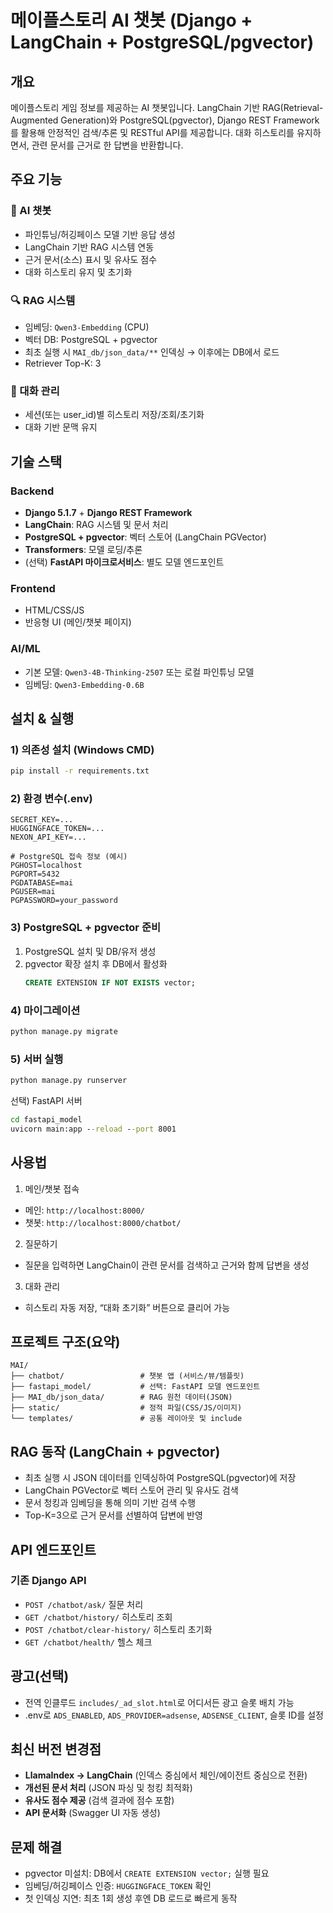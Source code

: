 # 메이플스토리 AI 챗봇 (Django + LangChain + PostgreSQL/pgvector)

## 개요
메이플스토리 게임 정보를 제공하는 AI 챗봇입니다. LangChain 기반 RAG(Retrieval-Augmented Generation)와 PostgreSQL(pgvector), Django REST Framework를 활용해 안정적인 검색/추론 및 RESTful API를 제공합니다. 대화 히스토리를 유지하면서, 관련 문서를 근거로 한 답변을 반환합니다.

## 주요 기능

### 🤖 AI 챗봇
- 파인튜닝/허깅페이스 모델 기반 응답 생성
- LangChain 기반 RAG 시스템 연동
- 근거 문서(소스) 표시 및 유사도 점수
- 대화 히스토리 유지 및 초기화

### 🔍 RAG 시스템
- 임베딩: `Qwen3-Embedding` (CPU)
- 벡터 DB: PostgreSQL + pgvector
- 최초 실행 시 `MAI_db/json_data/**` 인덱싱 → 이후에는 DB에서 로드
- Retriever Top-K: 3

### 💬 대화 관리
- 세션(또는 user_id)별 히스토리 저장/조회/초기화
- 대화 기반 문맥 유지

## 기술 스택

### Backend
- **Django 5.1.7** + **Django REST Framework**
- **LangChain**: RAG 시스템 및 문서 처리
- **PostgreSQL + pgvector**: 벡터 스토어 (LangChain PGVector)
- **Transformers**: 모델 로딩/추론
- (선택) **FastAPI 마이크로서비스**: 별도 모델 엔드포인트

### Frontend
- HTML/CSS/JS
- 반응형 UI (메인/챗봇 페이지)

### AI/ML
- 기본 모델: `Qwen3-4B-Thinking-2507` 또는 로컬 파인튜닝 모델
- 임베딩: `Qwen3-Embedding-0.6B`

## 설치 & 실행

### 1) 의존성 설치 (Windows CMD)
```cmd
pip install -r requirements.txt
```

### 2) 환경 변수(.env)
```
SECRET_KEY=...
HUGGINGFACE_TOKEN=...
NEXON_API_KEY=...

# PostgreSQL 접속 정보 (예시)
PGHOST=localhost
PGPORT=5432
PGDATABASE=mai
PGUSER=mai
PGPASSWORD=your_password
```

### 3) PostgreSQL + pgvector 준비
1. PostgreSQL 설치 및 DB/유저 생성
2. pgvector 확장 설치 후 DB에서 활성화
    ```sql
    CREATE EXTENSION IF NOT EXISTS vector;
    ```

### 4) 마이그레이션
```cmd
python manage.py migrate
```

### 5) 서버 실행
```cmd
python manage.py runserver
```

선택) FastAPI 서버
```cmd
cd fastapi_model
uvicorn main:app --reload --port 8001
```

## 사용법

1) 메인/챗봇 접속
- 메인: `http://localhost:8000/`
- 챗봇: `http://localhost:8000/chatbot/`

2) 질문하기
- 질문을 입력하면 LangChain이 관련 문서를 검색하고 근거와 함께 답변을 생성

3) 대화 관리
- 히스토리 자동 저장, “대화 초기화” 버튼으로 클리어 가능

## 프로젝트 구조(요약)

```
MAI/
├── chatbot/                 # 챗봇 앱 (서비스/뷰/템플릿)
├── fastapi_model/           # 선택: FastAPI 모델 엔드포인트
├── MAI_db/json_data/        # RAG 원천 데이터(JSON)
├── static/                  # 정적 파일(CSS/JS/이미지)
└── templates/               # 공통 레이아웃 및 include
```

## RAG 동작 (LangChain + pgvector)
- 최초 실행 시 JSON 데이터를 인덱싱하여 PostgreSQL(pgvector)에 저장
- LangChain PGVector로 벡터 스토어 관리 및 유사도 검색
- 문서 청킹과 임베딩을 통해 의미 기반 검색 수행
- Top-K=3으로 근거 문서를 선별하여 답변에 반영

## API 엔드포인트

### 기존 Django API
- `POST /chatbot/ask/` 질문 처리
- `GET /chatbot/history/` 히스토리 조회
- `POST /chatbot/clear-history/` 히스토리 초기화
- `GET /chatbot/health/` 헬스 체크


## 광고(선택)
- 전역 인클루드 `includes/_ad_slot.html`로 어디서든 광고 슬롯 배치 가능
- .env로 `ADS_ENABLED`, `ADS_PROVIDER=adsense`, `ADSENSE_CLIENT`, 슬롯 ID를 설정

## 최신 버전 변경점
- **LlamaIndex → LangChain** (인덱스 중심에서 체인/에이전트 중심으로 전환)
- **개선된 문서 처리** (JSON 파싱 및 청킹 최적화)
- **유사도 점수 제공** (검색 결과에 점수 포함)
- **API 문서화** (Swagger UI 자동 생성)

## 문제 해결
- pgvector 미설치: DB에서 `CREATE EXTENSION vector;` 실행 필요
- 임베딩/허깅페이스 인증: `HUGGINGFACE_TOKEN` 확인
- 첫 인덱싱 지연: 최초 1회 생성 후엔 DB 로드로 빠르게 동작
